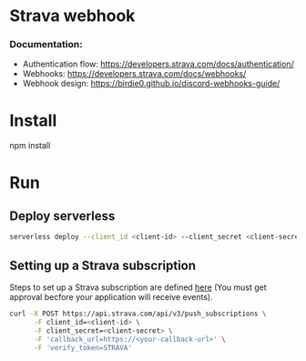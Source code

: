 # Strava webhook


### Documentation:
* Authentication flow: https://developers.strava.com/docs/authentication/
* Webhooks: https://developers.strava.com/docs/webhooks/
* Webhook design: https://birdie0.github.io/discord-webhooks-guide/

# Install

npm install

# Run

## Deploy serverless

```bash
serverless deploy --client_id <client-id> --client_secret <client-secret>
```

## Setting up a Strava subscription

Steps to set up a Strava subscription are defined [here](https://developers.strava.com/docs/webhooks/)
(You must get approval becfore your application will receive events).

```bash
curl -X POST https://api.strava.com/api/v3/push_subscriptions \
      -F client_id=<client-id> \
      -F client_secret=<client-secret> \
      -F 'callback_url=https://<your-callback-url>' \
      -F 'verify_token=STRAVA'
```